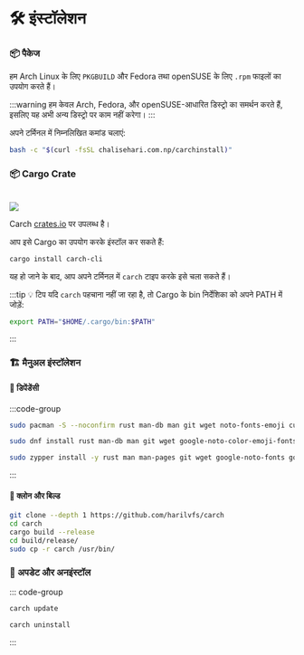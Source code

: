 # 🛠️ इंस्टॉलेशन

### 📦 पैकेज

हम Arch Linux के लिए `PKGBUILD` और Fedora तथा openSUSE के लिए `.rpm` फाइलों का उपयोग करते हैं।

:::warning
हम केवल Arch, Fedora, और openSUSE-आधारित डिस्ट्रो का समर्थन करते हैं, इसलिए यह अभी अन्य डिस्ट्रो पर काम नहीं करेगा।
:::

अपने टर्मिनल में निम्नलिखित कमांड चलाएं:

```sh
bash -c "$(curl -fsSL chalisehari.com.np/carchinstall)"
```

### 📦 Cargo Crate

<br>

<img src="https://img.shields.io/crates/v/carch-cli?style=for-the-badge&logo=rust&color=f5a97f&logoColor=fe640b&labelColor=171b22" >

Carch [crates.io](https://crates.io/) पर उपलब्ध है।

आप इसे Cargo का उपयोग करके इंस्टॉल कर सकते हैं:

```sh
cargo install carch-cli
```

यह हो जाने के बाद, आप अपने टर्मिनल में `carch` टाइप करके इसे चला सकते हैं।

:::tip :bulb: टिप
यदि `carch` पहचाना नहीं जा रहा है, तो Cargo के bin निर्देशिका को अपने PATH में जोड़ें:

```sh
export PATH="$HOME/.cargo/bin:$PATH"
```

:::

### 🏗️ मैनुअल इंस्टॉलेशन

#### 📜 डिपेंडेंसी

:::code-group

```sh [<i class="devicon-archlinux-plain"></i> Arch]
sudo pacman -S --noconfirm rust man-db man git wget noto-fonts-emoji curl bash-completion ttf-nerd-fonts-symbols ttf-jetbrains-mono-nerd cargo
```

```sh [<i class="devicon-fedora-plain"></i> Fedora]
sudo dnf install rust man-db man git wget google-noto-color-emoji-fonts google-noto-emoji-fonts jetbrains-mono-fonts-all bash-completion-devel curl cargo -y
```

```sh [<i class="devicon-opensuse-plain"></i>  openSUSE ]
sudo zypper install -y rust man man-pages git wget google-noto-fonts google-noto-coloremoji-fonts jetbrains-mono-fonts  symbols-only-nerd-fonts bash-completion curl 
```

:::

#### 🔧 क्लोन और बिल्ड

```sh
git clone --depth 1 https://github.com/harilvfs/carch
cd carch
cargo build --release
cd build/release/
sudo cp -r carch /usr/bin/
```

### 🔄 अपडेट और अनइंस्टॉल

::: code-group

```sh [ 🔄 अपडेट ]
carch update
```

```sh [ 🗑️ अनइंस्टॉल ]
carch uninstall
```

:::

